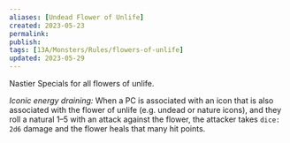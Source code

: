 ```yaml
---
aliases: [Undead Flower of Unlife]
created: 2023-05-23
permalink: 
publish: 
tags: [13A/Monsters/Rules/flowers-of-unlife]
updated: 2023-05-29
---
```


Nastier Specials for all flowers of unlife.

*Iconic energy draining:* When a PC is associated with an icon that is also associated with the flower of unlife (e.g. undead or nature icons), and they roll a natural 1–5 with an attack against the flower, the attacker takes `dice: 2d6` damage and the flower heals that many hit points.